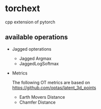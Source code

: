 # torchext
cpp extension of pytorch

## available operations
- Jagged opterations
  - Jagged Argmax
  - JaggedLogSoftmax

- Metrics

  The following OT metrics are based on https://github.com/optas/latent_3d_points
  - Earth Movers Distance
  - Chamfer Distance
